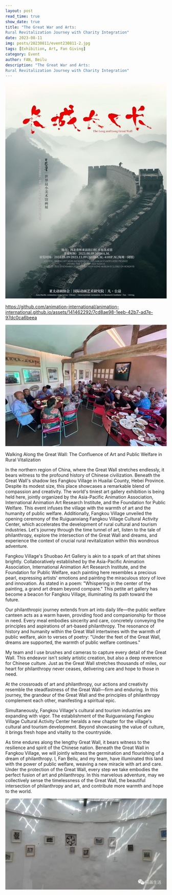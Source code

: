 ```yaml
---
layout: post
read_time: true
show_date: true
title: "The Great War and Arts: 
Rural Revitalization Journey with Charity Integration"
date: 2023-08-11
img: posts/20230811/event230811-2.jpg
tags: [Exhibition, Art, Fan Giving]
category: Event
author: FAN, Beilu
description: "The Great War and Arts: 
Rural Revitalization Journey with Charity Integration"
---
```


![Poster](./assets/img/posts/20230808/event230807.jpg)

https://github.com/animation-international/animation-international.github.io/assets/141462292/7cd8ae98-1eeb-42b7-ad7e-97dc0ca6beea

![Event](./assets/img/posts/20230811/event230811.jpg)

Walking Along the Great Wall: The Confluence of Art and Public Welfare in Rural Vitalization

In the northern region of China, where the Great Wall stretches endlessly, it bears witness to the profound history of Chinese civilization. Beneath the Great Wall's shadow lies Fangkou Village in Huailai County, Hebei Province. Despite its modest size, this place showcases a remarkable blend of compassion and creativity. The world's tiniest art gallery exhibition is being held here, jointly organized by the Asia-Pacific Animation Association, International Animation Art Research Institute, and the Foundation for Public Welfare. This event infuses the village with the warmth of art and the humanity of public welfare. Additionally, Fangkou Village unveiled the opening ceremony of the Ruiguanxiang Fangkou Village Cultural Activity Center, which accelerates the development of rural cultural and tourism industries. Let's journey through the time tunnel of art, listen to the tale of philanthropy, explore the intersection of the Great Wall and dreams, and experience the context of crucial rural revitalization within this wondrous adventure.

Fangkou Village's Shuobao Art Gallery is akin to a spark of art that shines brightly. Collaboratively established by the Asia-Pacific Animation Association, International Animation Art Research Institute, and the Foundation for Public Welfare, each painting here resembles a precious pearl, expressing artists' emotions and painting the miraculous story of love and innovation. As stated in a poem: "Whispering in the center of the painting, a grand art dream beyond compare." This petite art gallery has become a beacon for Fangkou Village, illuminating its path toward the future.

Our philanthropic journey extends from art into daily life—the public welfare canteen acts as a warm haven, providing food and companionship for those in need. Every meal embodies sincerity and care, concretely conveying the principles and aspirations of art-based philanthropy. The resonance of history and humanity within the Great Wall intertwines with the warmth of public welfare, akin to verses of poetry: "Under the feet of the Great Wall, dreams are supported, the warmth of public welfare continues."

My team and I use brushes and cameras to capture every detail of the Great Wall. This endeavor isn't solely artistic creation, but also a deep reverence for Chinese culture. Just as the Great Wall stretches thousands of miles, our heart for philanthropy never ceases, delivering care and hope to those in need.

At the crossroads of art and philanthropy, our actions and creativity resemble the steadfastness of the Great Wall—firm and enduring. In this journey, the grandeur of the Great Wall and the principles of philanthropy complement each other, manifesting a spiritual epic.

Simultaneously, Fangkou Village's cultural and tourism industries are expanding with vigor. The establishment of the Ruiguanxiang Fangkou Village Cultural Activity Center heralds a new chapter for the village's cultural and tourism development. Beyond showcasing the value of culture, it brings fresh hope and vitality to the countryside.

As time endures along the lengthy Great Wall, it bears witness to the resilience and spirit of the Chinese nation. Beneath the Great Wall in Fangkou Village, we will jointly witness the germination and flourishing of a dream of philanthropy. I, Fan Beilu, and my team, have illuminated this land with the power of public welfare, weaving a new miracle with art and care. Under the protection of the Great Wall, every step we take embodies the perfect fusion of art and philanthropy. In this marvelous adventure, may we collectively sense the timelessness of the Great Wall, the beautiful intersection of philanthropy and art, and contribute more warmth and hope to the world.

![Event](./assets/img/posts/20230811/event230811-2.jpg)
